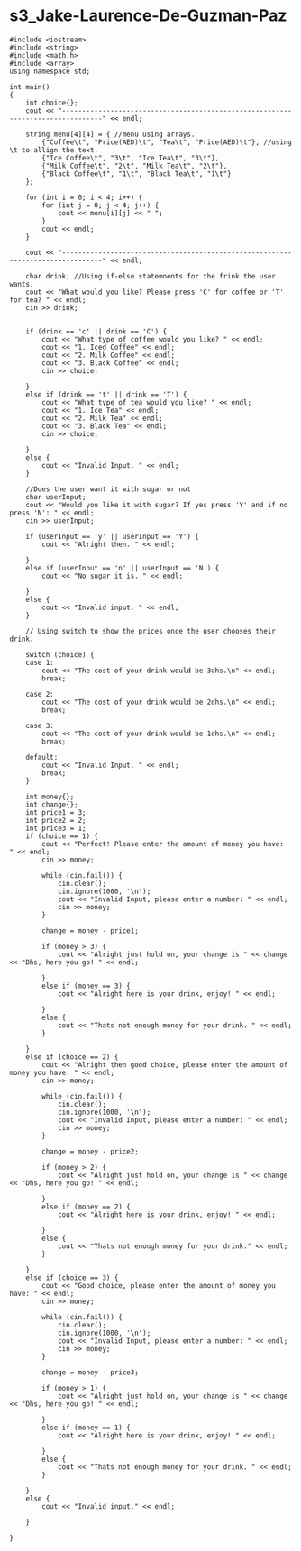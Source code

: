 # s3_Jake-Laurence-De-Guzman-Paz

    #include <iostream>
    #include <string>
    #include <math.h>
    #include <array>
    using namespace std;

    int main()
    {
        int choice{};
        cout << "--------------------------------------------------------------------------------" << endl;

        string menu[4][4] = { //menu using arrays.
            {"Coffee\t", "Price(AED)\t", "Tea\t", "Price(AED)\t"}, //using \t to allign the text.
            {"Ice Coffee\t", "3\t", "Ice Tea\t", "3\t"},
            {"Milk Coffee\t", "2\t", "Milk Tea\t", "2\t"},
            {"Black Coffee\t", "1\t", "Black Tea\t", "1\t"}
        };

        for (int i = 0; i < 4; i++) {
            for (int j = 0; j < 4; j++) {
                cout << menu[i][j] << " ";
            }
            cout << endl;
        }

        cout << "--------------------------------------------------------------------------------" << endl;

        char drink; //Using if-else statemnents for the frink the user wants.
        cout << "What would you like? Please press 'C' for coffee or 'T' for tea? " << endl;
        cin >> drink;


        if (drink == 'c' || drink == 'C') {
            cout << "What type of coffee would you like? " << endl;
            cout << "1. Iced Coffee" << endl;
            cout << "2. Milk Coffee" << endl;
            cout << "3. Black Coffee" << endl;
            cin >> choice;

        }
        else if (drink == 't' || drink == 'T') {
            cout << "What type of tea would you like? " << endl;
            cout << "1. Ice Tea" << endl;
            cout << "2. Milk Tea" << endl;
            cout << "3. Black Tea" << endl;
            cin >> choice;

        }
        else {
            cout << "Invalid Input. " << endl;
        }

        //Does the user want it with sugar or not
        char userInput;
        cout << "Would you like it with sugar? If yes press 'Y' and if no press 'N': " << endl;
        cin >> userInput;

        if (userInput == 'y' || userInput == 'Y') {
            cout << "Alright then. " << endl;

        }
        else if (userInput == 'n' || userInput == 'N') {
            cout << "No sugar it is. " << endl;

        }
        else {
            cout << "Invalid input. " << endl;
        }

        // Using switch to show the prices once the user chooses their drink.

        switch (choice) {
        case 1:
            cout << "The cost of your drink would be 3dhs.\n" << endl;
            break;

        case 2:
            cout << "The cost of your drink would be 2dhs.\n" << endl;
            break;

        case 3:
            cout << "The cost of your drink would be 1dhs.\n" << endl;
            break;

        default:
            cout << "Invalid Input. " << endl;
            break;
        }

        int money{};
        int change{};
        int price1 = 3;
        int price2 = 2;
        int price3 = 1;
        if (choice == 1) {
            cout << "Perfect! Please enter the amount of money you have:  " << endl;
            cin >> money;

            while (cin.fail()) {
                cin.clear();
                cin.ignore(1000, '\n');
                cout << "Invalid Input, please enter a number: " << endl;
                cin >> money;
            }

            change = money - price1;

            if (money > 3) {
                cout << "Alright just hold on, your change is " << change << "Dhs, here you go! " << endl;

            }
            else if (money == 3) {
                cout << "Alright here is your drink, enjoy! " << endl;

            }
            else {
                cout << "Thats not enough money for your drink. " << endl;
            }

        }
        else if (choice == 2) {
            cout << "Alright then good choice, please enter the amount of money you have: " << endl;
            cin >> money;

            while (cin.fail()) {
                cin.clear();
                cin.ignore(1000, '\n');
                cout << "Invalid Input, please enter a number: " << endl;
                cin >> money;
            }

            change = money - price2;

            if (money > 2) {
                cout << "Alright just hold on, your change is " << change << "Dhs, here you go! " << endl;

            }
            else if (money == 2) {
                cout << "Alright here is your drink, enjoy! " << endl;

            }
            else {
                cout << "Thats not enough money for your drink." << endl;
            }

        }
        else if (choice == 3) {
            cout << "Good choice, please enter the amount of money you have: " << endl;
            cin >> money;

            while (cin.fail()) {
                cin.clear();
                cin.ignore(1000, '\n');
                cout << "Invalid Input, please enter a number: " << endl;
                cin >> money;
            }

            change = money - price3;

            if (money > 1) {
                cout << "Alright just hold on, your change is " << change << "Dhs, here you go! " << endl;

            }
            else if (money == 1) {
                cout << "Alright here is your drink, enjoy! " << endl;

            }
            else {
                cout << "Thats not enough money for your drink. " << endl;
            }

        }
        else {
            cout << "Invalid input." << endl;

        }

    }
